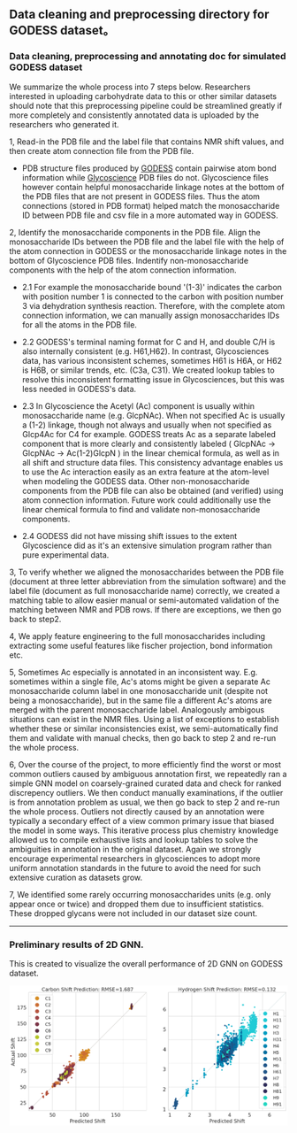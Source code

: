 ## Data cleaning and preprocessing directory for GODESS dataset。


### Data cleaning, preprocessing and annotating doc for simulated GODESS dataset

We summarize the whole process into 7 steps below. Researchers interested in uploading carbohydrate data to this or other similar datasets should note that this preprocessing pipeline could be streamlined greatly if more completely and consistently annotated data is uploaded by the researchers who generated it.

1, Read-in the PDB file and the label file that contains NMR shift values, and then create atom connection file from the PDB file.

- PDB structure files produced by [GODESS](https://drive.google.com/file/d/15qIixe-irZyJKzvuoINuK1-d53nC8Jyh/view?usp=sharing) contain pairwise atom bond information while [Glycoscience](https://github.com/Cyrus9721/GlycoscienceDB_preprocess) PDB files do not. Glycoscience files however contain helpful monosaccharide linkage notes at the bottom of the PDB files that are not present in GODESS files. Thus the atom connections (stored in PDB format) helped match the monosaccharide ID between PDB file and csv file in a more automated way in GODESS.

2, Identify the monosaccharide components in the PDB file. Align the monosaccharide IDs between the PDB file and the label file with the help of the atom connection in GODESS or the monosaccharide linkage notes in the bottom of Glycoscience PDB files. Indentify non-monosaccharide components with the help of the atom connection information. 

- 2.1 For example the monosaccharide bound '(1-3)' indicates the carbon with position number 1 is connected to the carbon with position number 3 via dehydration synthesis reaction. Therefore, with the complete atom connection information, we can manually assign monosaccharides IDs for all the atoms in the PDB file. 

- 2.2 GODESS's terminal naming format for C and H, and double C/H is also internally consistent (e.g. H61,H62). 
    In contrast, Glycosciences data, has various inconsistent schemes, sometimes H61 is H6A, or H62 is H6B, or similar trends, etc. (C3a, C31). We 
  created lookup tables to resolve this inconsistent formatting issue in Glycosciences, but this was less needed in GODESS's data.

- 2.3 In Glycoscience the Acetyl (Ac) component is usually within monosaccharide name (e.g. GlcpNAc). When not specified Ac is usually a (1-2) linkage, though not always and usually when not specified as Glcp4Ac for C4 for example. GODESS treats Ac as a separate 
labeled component that is more clearly and consistently labeled ( GlcpNAc -> GlcpNAc -> Ac(1-2)GlcpN ) in the linear chemical formula, as well as in all shift and structure data files. This consistency advantage enables us to use the Ac interaction easily as an extra feature at the atom-level when modeling the GODESS data. Other non-monosaccharide components from the PDB file can also be obtained (and verified) using atom connection information. Future work could additionally use the linear chemical formula to find and validate non-monosaccharide components.

- 2.4 GODESS did not have missing shift issues to the extent Glycoscience did as it's an extensive simulation program rather than pure experimental data.

3, To verify whether we aligned the monosaccharides between the PDB file (document at three letter abbreviation from the simulation software) and the label file (document as full monosaccharide name) correctly, we created a matching table to allow easier manual or semi-automated validation of the matching between NMR and PDB rows. If there are exceptions, we then go back to step2.

4, We apply feature engineering to the full monosaccharides including extracting some useful features like fischer projection, bond information etc.

5, Sometimes Ac especially is annotated in an inconsistent way. E.g. sometimes within a single file, Ac's atoms might be given a separate Ac monosaccharide column label in one monosaccharide unit (despite not being a monosaccharide), but in the same file a different Ac's atoms are merged with the parent monosaccharide label. Analogously ambigous situations can exist in the NMR files. Using a list of exceptions to establish whether these or similar inconsistencies exist, we semi-automatically find them and validate with manual checks, then go back to step 2 and re-run the whole process. 

6, Over the course of the project, to more efficiently find the worst or most common outliers caused by ambiguous annotation first, we repeatedly ran a simple GNN model on coarsely-grained curated data and check for ranked discrepency outliers. We then conduct manually examinations, if the outlier is from annotation problem as usual, we then go back to step 2 and re-run the whole process. Outliers not directly caused by an annotation were typically a secondary effect of a view common primary issue that biased the model in some ways. This iterative process plus chemistry knowledge allowed us to compile exhaustive lists and lookup tables to solve the ambiguities in annotation in the original dataset. Again we strongly encourage experimental researchers in glycosciences to adopt more uniform annotation standards in the future to avoid the need for such extensive curation as datasets grow.

7, We identified some rarely occurring monosaccharides units (e.g. only appear once or twice) and dropped them due to insufficient statistics. These dropped glycans were not included in our dataset size count.

---

### Preliminary results of 2D GNN.

This is created to visualize the overall performance of 2D GNN on GODESS dataset. 

![gcn_all](/figures/testing_complete_label_v4.png?raw=true) <br />
